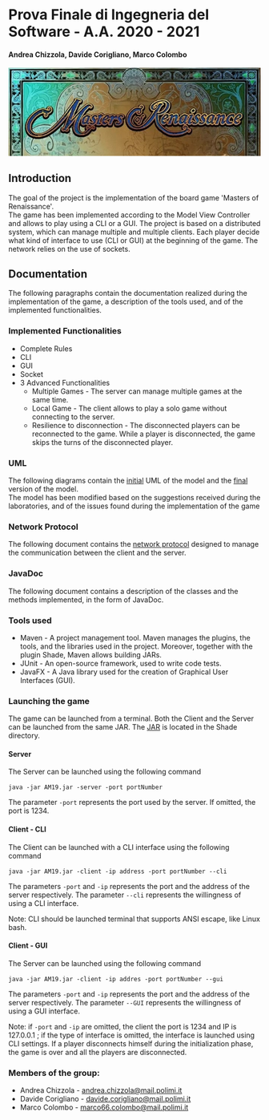 # Prova Finale di Ingegneria del Software - A.A. 2020 - 2021
#### Andrea Chizzola, Davide Corigliano, Marco Colombo

![alt text](AM19/AM19/src/main/resources/Images/readmePicture.png)
## Introduction
The goal of the project is the implementation of the board game 'Masters 
of Renaissance'.  
The game has been implemented according to the Model
View Controller and allows to play using a CLI or a GUI. The project is
based on a distributed system, which can manage multiple and multiple
clients. Each player decide what kind of interface to use (CLI or GUI)
at the beginning of the game. The network relies on the use of sockets.

## Documentation
The following paragraphs contain the documentation realized during the 
implementation of the game, a description of the tools used, and of the
implemented functionalities.

### Implemented Functionalities
- Complete Rules
- CLI
- GUI
- Socket
- 3 Advanced Functionalities
    - Multiple Games - The server can manage multiple games at the same
    time.
    - Local Game - The client allows to play a solo game without connecting to
    the server.
    - Resilience to disconnection - The disconnected players can be reconnected
    to the game. While a player is disconnected, the game skips the turns of the
    disconnected player.
    
### UML
The following diagrams contain the 
[initial](deliveries/UML/UML_Model_V2.jpg) UML of the model and the
[final](deliveries/UML/UML_Model_V3.jpg) version of the model.  
The model has been modified based on the suggestions received during the
laboratories, and of the issues found during the implementation of the game

### Network Protocol
The following document contains the [network protocol](deliveries/NETWORK_PROTOCOL.pdf) designed to manage
the communication between the client and the server.

### JavaDoc
The following document contains a description of the classes and the methods
implemented, in the form of JavaDoc.

### Tools used
- Maven - A project management tool. Maven manages the plugins, the tools, and the
libraries used in the project. Moreover, together with the plugin Shade, Maven
allows building JARs.
- JUnit - An open-source framework, used to write code tests.
- JavaFX - A Java library used for the creation of Graphical User Interfaces (GUI).
    
### Launching the game
The game can be launched from a terminal. Both the Client and the Server can be
launched from the same JAR. The [JAR](AM19/AM19/shade/AM19.jar) is located in the Shade directory.
#### Server
The Server can be launched using the following command
```
java -jar AM19.jar -server -port portNumber
```
The parameter `-port` represents the port used by the server. If omitted,
the port is 1234.

#### Client - CLI
The Client can be launched with a CLI interface using the following command
```
java -jar AM19.jar -client -ip address -port portNumber --cli
```
The parameters `-port` and `-ip` represents the port and the address of the server respectively.
The parameter `--cli` represents the willingness of using a CLI interface.

Note: CLI should be launched terminal that supports ANSI escape, like Linux bash.
#### Client - GUI
The Server can be launched using the following command
```
java -jar AM19.jar -client -ip addres -port portNumber --gui
```
The parameters `-port` and `-ip` represents the port and the address of the server respectively.
The parameter `--GUI` represents the willingness of using a GUI interface.  

Note: if `-port` and `-ip` are omitted, the client the port is 1234 and IP is 127.0.0.1 ;
if the type of interface is omitted, the interface is launched using CLI settings.
If a player disconnects himself during the initialization phase,
the game is over and all the players are disconnected.
### Members of the group:
- Andrea Chizzola - andrea.chizzola@mail.polimi.it
- Davide Corigliano - davide.corigliano@mail.polimi.it
- Marco Colombo - marco66.colombo@mail.polimi.it